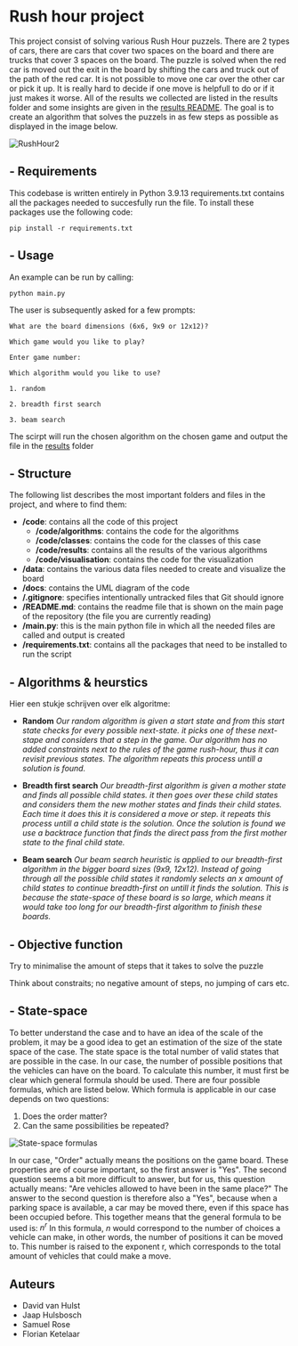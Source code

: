 # Rush hour project

This project consist of solving various Rush Hour puzzels. There are 2 types of cars, there are cars that cover two spaces on the board and there are trucks that cover 3 spaces on the board. The puzzle is solved when the red car is moved out the exit in the board by shifting the cars and truck out of the path of the red car. It is not possible to move one car over the other car or pick it up. It is really hard to decide if one move is helpfull to do or if it just makes it worse. All of the results we collected are listed in the results folder and some insights are given in the [results README](https://github.com/jaaphuls/TrafficControlBoys/blob/main/code/results/README.md). The goal is to create an algorithm that solves the puzzels in as few steps as possible as displayed in the image below.

![RushHour2](https://user-images.githubusercontent.com/98396172/211304990-5ac416e4-6c5f-41ac-90bc-79ca68478e87.jpeg)


## - Requirements

This codebase is written entirely in Python 3.9.13
requirements.txt contains all the packages needed to succesfully run the file. 
To install these packages use the following code: 

``` pip install -r requirements.txt ```


## - Usage

An example can be run by calling:

``` python main.py ```

The user is subsequently asked for a few prompts: 

``` 
What are the board dimensions (6x6, 9x9 or 12x12)?
```

``` 
Which game would you like to play?

Enter game number:
```

``` 
Which algorithm would you like to use? 

1. random

2. breadth first search

3. beam search 
```

The scirpt will run the chosen algorithm on the chosen game and output the file in the [results](https://github.com/jaaphuls/TrafficControlBoys/tree/main/code/results) folder


## - Structure

The following list describes the most important folders and files in the project, and where to find them:

- **/code**: contains all the code of this project
  - **/code/algorithms**: contains the code for the algorithms
  - **/code/classes**: contains the code for the classes of this case
  - **/code/results**: contains all the results of the various algorithms
  - **/code/visualisation**: contains the code for the visualization
- **/data**: contains the various data files needed to create and visualize the board
- **/docs**: contains the UML diagram of the code
- **/.gitignore**: specifies intentionally untracked files that Git should ignore
- **/README.md**: contains the readme file that is shown on the main page of the repository (the file you are currently reading)
- **/main.py**: this is the main python file in which all the needed files are called and output is created
- **/requirements.txt**: contains all the packages that need to be installed to run the script

## - Algorithms & heurstics

Hier een stukje schrijven over elk algoritme: 

- **Random** 
*Our random algorithm is given a start state and from this start state checks for every possible next-state. it picks one of these next-stape and considers that a step in the game. Our algorithm has no added constraints next to the rules of the game rush-hour, thus it can revisit previous states. The algorithm repeats this process untill a solution is found.*

- **Breadth first search**
*Our breadth-first algorithm is given a mother state and finds all possible child states. it then goes over these child states and considers them the new mother states and finds their child states. Each time it does this it is considered a move or step. it repeats this process untill a child state is the solution. Once the solution is found we use a backtrace function that finds the direct pass from the first mother state to the final child state.*

- **Beam search**
*Our beam search heuristic is applied to our breadth-first algorithm in the bigger board sizes (9x9, 12x12). Instead of going through all the possible child states it randomly selects an x amount of child states to continue breadth-first on untill it finds the solution. This is because the state-space of these board is so large, which means it would take too long for our breadth-first algorithm to finish these boards.*


## - Objective function

Try to minimalise the amount of steps that it takes to solve the puzzle

Think about constraits; no negative amount of steps, no jumping of cars etc. 

## - State-space

To better understand the case and to have an idea of the scale of the problem, it may be a good idea to get an estimation of the size of the state space of the case.
The state space is the total number of valid states that are possible in the case. In our case, the number of possible positions that the vehicles can have on the board. 
To calculate this number, it must first be clear which general formula should be used. There are four possible formulas, which are listed below. Which formula is applicable in our case depends on two questions:

1. Does the order matter?
2. Can the same possibilities be repeated?

![State-space formulas](https://user-images.githubusercontent.com/117074945/216120687-4053e0e8-6c7a-4aa4-b5cd-e942caf0519f.png)

In our case, "Order" actually means the positions on the game board. These properties are of course important, so the first answer is "Yes". The second question seems a bit more difficult to answer, but for us, this question actually means: "Are vehicles allowed to have been in the same place?"
The answer to the second question is therefore also a "Yes", because when a parking space is available, a car may be moved there, even if this space has been occupied before.
This together means that the general formula to be used is:  ${n}^{r}$
In this formula, $n$ would correspond to the number of choices a vehicle can make, in other words, the number of positions it can be moved to. This number is raised to the exponent r, which corresponds to the total amount of vehicles that could make a move.

## Auteurs
- David van Hulst
- Jaap Hulsbosch
- Samuel Rose
- Florian Ketelaar
